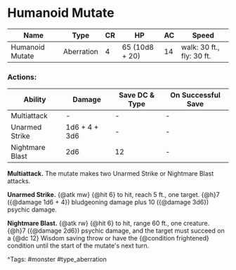 # Humanoid Mutate

| Name | Type | CR | HP | AC | Speed |
|------|------|----|----|----|-------|
| Humanoid Mutate | Aberration | 4 | 65 (10d8 + 20) | 14 | walk: 30 ft., fly: 30 ft. |

### Actions:

| Ability | Damage | Save DC & Type | On Successful Save |
|---------|--------|----------------|--------------------|
| Multiattack | - | - | - |
| Unarmed Strike | 1d6 + 4 + 3d6 | - | - |
| Nightmare Blast | 2d6 | 12 | - |


**Multiattack.** The mutate makes two Unarmed Strike or Nightmare Blast attacks.

**Unarmed Strike.** {@atk mw} {@hit 6} to hit, reach 5 ft., one target. {@h}7 ({@damage 1d6 + 4}) bludgeoning damage plus 10 ({@damage 3d6}) psychic damage.

**Nightmare Blast.** {@atk rw} {@hit 6} to hit, range 60 ft., one creature. {@h}7 ({@damage 2d6}) psychic damage, and the target must succeed on a {@dc 12} Wisdom saving throw or have the {@condition frightened} condition until the start of the mutate's next turn.

^Tags: #monster #type_aberration
